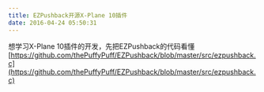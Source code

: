 ```yaml
---
title: EZPushback开源X-Plane 10插件
date: 2016-04-24 05:50:31
---
```


想学习X-Plane 10插件的开发，先把EZPushback的代码看懂
[https://github.com/thePuffyPuff/EZPushback/blob/master/src/ezpushback.c](https://github.com/thePuffyPuff/EZPushback/blob/master/src/ezpushback.c)
